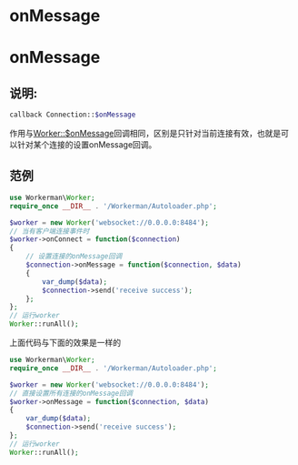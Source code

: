 # onMessage

# onMessage

## 说明:


```php 
callback Connection::$onMessage

```
作用与[Worker::$onMessage](315148)回调相同，区别是只针对当前连接有效，也就是可以针对某个连接的设置onMessage回调。

## 范例


```php 
use Workerman\Worker;
require_once __DIR__ . '/Workerman/Autoloader.php';

$worker = new Worker('websocket://0.0.0.0:8484');
// 当有客户端连接事件时
$worker->onConnect = function($connection)
{
    // 设置连接的onMessage回调
    $connection->onMessage = function($connection, $data)
    {
        var_dump($data);
        $connection->send('receive success');
    };
};
// 运行worker
Worker::runAll();

```
上面代码与下面的效果是一样的


```php 
use Workerman\Worker;
require_once __DIR__ . '/Workerman/Autoloader.php';

$worker = new Worker('websocket://0.0.0.0:8484');
// 直接设置所有连接的onMessage回调
$worker->onMessage = function($connection, $data)
{
    var_dump($data);
    $connection->send('receive success');
};
// 运行worker
Worker::runAll();

```